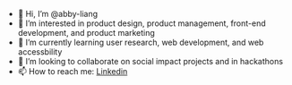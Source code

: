 - 👋 Hi, I’m @abby-liang
- 👀 I’m interested in product design, product management, front-end development, and product marketing
- 🌱 I’m currently learning user research, web development, and web accessbility
- 💞️ I’m looking to collaborate on social impact projects and in hackathons
- 📫 How to reach me: [Linkedin](https://www.linkedin.com/in/abbyliang/)

<!---
abby-liang/abby-liang is a ✨ special ✨ repository because its `README.md` (this file) appears on your GitHub profile.
You can click the Preview link to take a look at your changes.
--->
